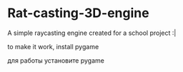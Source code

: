 # Rat-casting-3D-engine
A simple raycasting engine created for a school project   :|

to make it work, install pygame

для работы установите pygame
